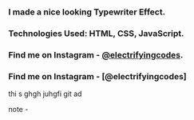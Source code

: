 ### I made a nice looking Typewriter Effect.

### Technologies Used: HTML, CSS, JavaScript.

### Find me on Instagram - [@electrifyingcodes][Instagram].
### Find me on Instagram - [@electrifyingcodes]
 
thi s ghgh juhgfi git ad

[Instagram]: https://www.instagram.com/electrifyingcodes 
note - 
